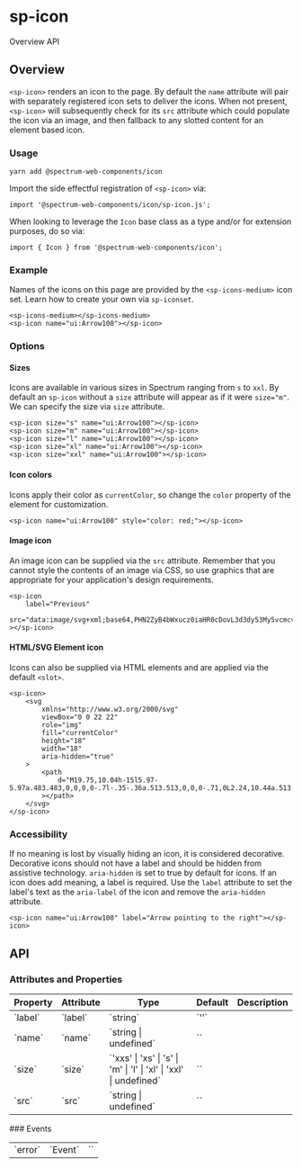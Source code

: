 # sp-icon
Overview API
## Overview
`<sp-icon>` renders an icon to the page. By default the `name` attribute will pair with separately registered icon sets to deliver the icons. When not present, `<sp-icon>` will subsequently check for its `src` attribute which could populate the icon via an image, and then fallback to any slotted content for an element based icon.
### Usage
    
    yarn add @spectrum-web-components/icon
    
Import the side effectful registration of `<sp-icon>` via:
    
    import '@spectrum-web-components/icon/sp-icon.js';
    
When looking to leverage the `Icon` base class as a type and/or for extension purposes, do so via:
    
    import { Icon } from '@spectrum-web-components/icon';
    
### Example
Names of the icons on this page are provided by the `<sp-icons-medium>` icon set. Learn how to create your own via `sp-iconset`.
    
    <sp-icons-medium></sp-icons-medium>
    <sp-icon name="ui:Arrow100"></sp-icon>
### Options
#### Sizes
Icons are available in various sizes in Spectrum ranging from `s` to `xxl`. By default an `sp-icon` without a `size` attribute will appear as if it were `size="m"`. We can specify the size via `size` attribute.
    
    <sp-icon size="s" name="ui:Arrow100"></sp-icon>
    <sp-icon size="m" name="ui:Arrow100"></sp-icon>
    <sp-icon size="l" name="ui:Arrow100"></sp-icon>
    <sp-icon size="xl" name="ui:Arrow100"></sp-icon>
    <sp-icon size="xxl" name="ui:Arrow100"></sp-icon>
#### Icon colors
Icons apply their color as `currentColor`, so change the `color` property of the element for customization.
    
    <sp-icon name="ui:Arrow100" style="color: red;"></sp-icon>
#### Image icon
An image icon can be supplied via the `src` attribute. Remember that you cannot style the contents of an image via CSS, so use graphics that are appropriate for your application's design requirements.
    
    <sp-icon
        label="Previous"
        src="data:image/svg+xml;base64,PHN2ZyB4bWxucz0iaHR0cDovL3d3dy53My5vcmcvMjAwMC9zdmciIHZpZXdCb3g9Ii0yOTU3Ljk5NSAtNTUzMC4wMzIgNiAxMCI+PGRlZnM+PHN0eWxlPi5he2ZpbGw6bm9uZTtzdHJva2U6IzE0NzNlNjtzdHJva2UtbGluZWNhcDpyb3VuZDtzdHJva2UtbGluZWpvaW46cm91bmQ7c3Ryb2tlLW1pdGVybGltaXQ6MTA7c3Ryb2tlLXdpZHRoOjJweDt9PC9zdHlsZT48L2RlZnM+PHBhdGggY2xhc3M9ImEiIGQ9Ik0yNTEuMywzMzNsNC00LTQtNCIgdHJhbnNmb3JtPSJ0cmFuc2xhdGUoLTI3MDEuNjk1IC01MTk2LjAzMikgcm90YXRlKDE4MCkiLz48L3N2Zz4="
    ></sp-icon>
#### HTML/SVG Element icon
Icons can also be supplied via HTML elements and are applied via the default `<slot>`.
    
    <sp-icon>
        <svg
            xmlns="http://www.w3.org/2000/svg"
            viewBox="0 0 22 22"
            role="img"
            fill="currentColor"
            height="18"
            width="18"
            aria-hidden="true"
        >
            <path
                d="M19.75,10.04h-15l5.97-5.97a.483.483,0,0,0,0-.7l-.35-.36a.513.513,0,0,0-.71,0L2.24,10.44a.513.513,0,0,0,0,.71l7.39,7.84a.513.513,0,0,0,.71,0l.35-.35a.513.513,0,0,0,0-.71L4.76,11.5H19.75a.25.25,0,0,0,.25-.25v-.96A.25.25,0,0,0,19.75,10.04Z"
            ></path>
        </svg>
    </sp-icon>
### Accessibility
If no meaning is lost by visually hiding an icon, it is considered decorative. Decorative icons should not have a label and should be hidden from assistive technology. `aria-hidden` is set to true by default for icons.
If an icon does add meaning, a label is required. Use the `label` attribute to set the label's text as the `aria-label` of the icon and remove the `aria-hidden` attribute.
    
    <sp-icon name="ui:Arrow100" label="Arrow pointing to the right"></sp-icon>
## API
### Attributes and Properties
<table>
  <thead>
    <tr>
      <th>Property</th>
      <th>Attribute</th>
      <th>Type</th>
      <th>Default</th>
      <th>Description</th>
    </tr>
  </thead>
  <tbody>
    <tr>
      <td>`label`</td>
      <td>`label`</td>
      <td>`string`</td>
      <td>`''`</td>
      <td></td>
    </tr>
    <tr>
      <td>`name`</td>
      <td>`name`</td>
      <td>`string | undefined`</td>
      <td>``</td>
      <td></td>
    </tr>
    <tr>
      <td>`size`</td>
      <td>`size`</td>
      <td>`'xxs' | 'xs' | 's' | 'm' | 'l' | 'xl' | 'xxl' | undefined`</td>
      <td>``</td>
      <td></td>
    </tr>
    <tr>
      <td>`src`</td>
      <td>`src`</td>
      <td>`string | undefined`</td>
      <td>``</td>
      <td></td>
    </tr>
  </tbody>
</table>
### Events
<table>
  <thead>
  </thead>
  <tbody>
    <tr>
      <td>`error`</td>
      <td>`Event`</td>
      <td>``</td>
    </tr>
  </tbody>
</table>
